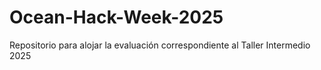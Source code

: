 # Ocean-Hack-Week-2025
Repositorio para alojar la evaluación correspondiente al Taller Intermedio 2025
